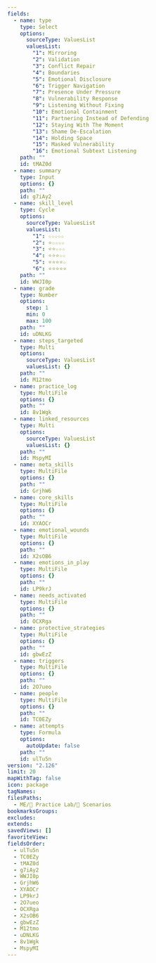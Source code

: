 ```yaml
---
fields:
  - name: type
    type: Select
    options:
      sourceType: ValuesList
      valuesList:
        "1": Mirroring
        "2": Validation
        "3": Conflict Repair
        "4": Boundaries
        "5": Emotional Disclosure
        "6": Trigger Navigation
        "7": Presence Under Pressure
        "8": Vulnerability Response
        "9": Listening Without Fixing
        "10": Emotional Containment
        "11": Partnering Instead of Defending
        "12": Staying With The Moment
        "13": Shame De-Escalation
        "14": Holding Space
        "15": Masked Vulnerability
        "16": Emotional Subtext Listening
    path: ""
    id: tMAZ0d
  - name: summary
    type: Input
    options: {}
    path: ""
    id: g7iAy2
  - name: skill_level
    type: Cycle
    options:
      sourceType: ValuesList
      valuesList:
        "1": ☆☆☆☆☆
        "2": ⭐☆☆☆☆
        "3": ⭐⭐☆☆☆
        "4": ⭐⭐⭐☆☆
        "5": ⭐⭐⭐⭐☆
        "6": ⭐⭐⭐⭐⭐
    path: ""
    id: WWJI0p
  - name: grade
    type: Number
    options:
      step: 1
      min: 0
      max: 100
    path: ""
    id: uDNLKG
  - name: steps_targeted
    type: Multi
    options:
      sourceType: ValuesList
      valuesList: {}
    path: ""
    id: M12tmo
  - name: practice_log
    type: MultiFile
    options: {}
    path: ""
    id: 8v1Wgk
  - name: linked_resources
    type: Multi
    options:
      sourceType: ValuesList
      valuesList: {}
    path: ""
    id: MspyMI
  - name: meta_skills
    type: MultiFile
    options: {}
    path: ""
    id: GrjhW6
  - name: core_skills
    type: MultiFile
    options: {}
    path: ""
    id: XYAOCr
  - name: emotional_wounds
    type: MultiFile
    options: {}
    path: ""
    id: X2sOB6
  - name: emotions_in_play
    type: MultiFile
    options: {}
    path: ""
    id: LP9krJ
  - name: needs_activated
    type: MultiFile
    options: {}
    path: ""
    id: OCXRga
  - name: protective_strategies
    type: MultiFile
    options: {}
    path: ""
    id: gbwEzZ
  - name: triggers
    type: MultiFile
    options: {}
    path: ""
    id: 2O7ueo
  - name: people
    type: MultiFile
    options: {}
    path: ""
    id: TC0EZy
  - name: attempts
    type: Formula
    options:
      autoUpdate: false
    path: ""
    id: ulTu5n
version: "2.126"
limit: 20
mapWithTag: false
icon: package
tagNames: 
filesPaths:
  - ME/🧪 Practice Lab/🎲 Scenarios
bookmarksGroups: 
excludes: 
extends: 
savedViews: []
favoriteView: 
fieldsOrder:
  - ulTu5n
  - TC0EZy
  - tMAZ0d
  - g7iAy2
  - WWJI0p
  - GrjhW6
  - XYAOCr
  - LP9krJ
  - 2O7ueo
  - OCXRga
  - X2sOB6
  - gbwEzZ
  - M12tmo
  - uDNLKG
  - 8v1Wgk
  - MspyMI
---
```

